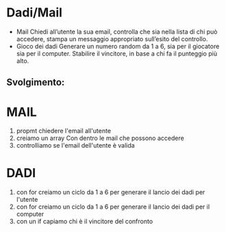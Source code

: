 Dadi/Mail
===
- Mail
Chiedi all’utente la sua email,
controlla che sia nella lista di chi può accedere,
stampa un messaggio appropriato sull’esito del controllo.
- Gioco dei dadi
Generare un numero random da 1 a 6, sia per il giocatore sia per il computer.
Stabilire il vincitore, in base a chi fa il punteggio più alto.

## Svolgimento:
MAIL
===
1. propmt chiedere l'email all'utente
2. creiamo un array Con dentro le mail che possono accedere
3. controlliamo se l'email dell'utente è valida

DADI
===
1. con for creiamo un ciclo da 1 a 6 per generare il lancio dei dadi per l'utente
2. con for creiamo un ciclo da 1 a 6 per generare il lancio dei dadi per il computer
3. con un if capiamo chi è il vincitore del confronto